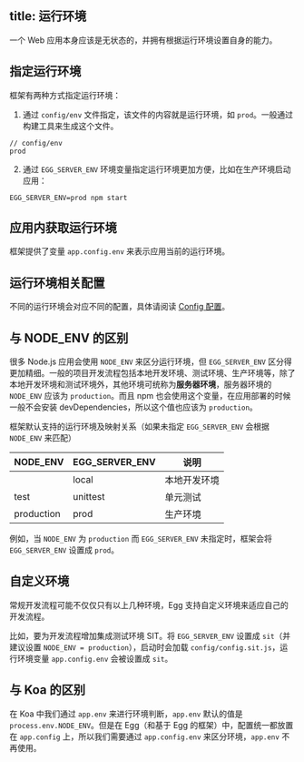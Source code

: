 title: 运行环境
---

一个 Web 应用本身应该是无状态的，并拥有根据运行环境设置自身的能力。

## 指定运行环境

框架有两种方式指定运行环境：

1. 通过 `config/env` 文件指定，该文件的内容就是运行环境，如 `prod`。一般通过构建工具来生成这个文件。
```
// config/env
prod
```

2. 通过 `EGG_SERVER_ENV` 环境变量指定运行环境更加方便，比如在生产环境启动应用：

```shell
EGG_SERVER_ENV=prod npm start
```

## 应用内获取运行环境

框架提供了变量 `app.config.env` 来表示应用当前的运行环境。

## 运行环境相关配置

不同的运行环境会对应不同的配置，具体请阅读 [Config 配置](./config.md)。

## 与 NODE_ENV 的区别

很多 Node.js 应用会使用 `NODE_ENV` 来区分运行环境，但 `EGG_SERVER_ENV` 区分得更加精细。一般的项目开发流程包括本地开发环境、测试环境、生产环境等，除了本地开发环境和测试环境外，其他环境可统称为**服务器环境**，服务器环境的 `NODE_ENV` 应该为 `production`。而且 npm 也会使用这个变量，在应用部署的时候一般不会安装 devDependencies，所以这个值也应该为 `production`。

框架默认支持的运行环境及映射关系（如果未指定 `EGG_SERVER_ENV` 会根据 `NODE_ENV` 来匹配）

| NODE_ENV   | EGG_SERVER_ENV | 说明         |
| ---------- | -------------- | ------------ |
|            | local          | 本地开发环境 |
| test       | unittest       | 单元测试     |
| production | prod           | 生产环境     |

例如，当 `NODE_ENV` 为 `production` 而 `EGG_SERVER_ENV` 未指定时，框架会将 `EGG_SERVER_ENV` 设置成 `prod`。

## 自定义环境

常规开发流程可能不仅仅只有以上几种环境，Egg 支持自定义环境来适应自己的开发流程。

比如，要为开发流程增加集成测试环境 SIT。将 `EGG_SERVER_ENV` 设置成 `sit`（并建议设置 `NODE_ENV = production`），启动时会加载 `config/config.sit.js`，运行环境变量 `app.config.env` 会被设置成 `sit`。

## 与 Koa 的区别

在 Koa 中我们通过 `app.env` 来进行环境判断，`app.env` 默认的值是 `process.env.NODE_ENV`。但是在 Egg（和基于 Egg 的框架）中，配置统一都放置在 `app.config` 上，所以我们需要通过 `app.config.env` 来区分环境，`app.env` 不再使用。
